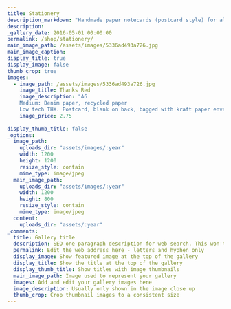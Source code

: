 ```yaml
---
title: Stationery
description_markdown: "Handmade paper notecards (postcard style) for all occasions, created with recycled denim and other interesting fibres. Designed to be personalised by the sender. Design your own stamp, fill the pages of a book, use the back for greetings."
description:
_gallery_date: 2016-05-01 00:00:00
permalink: /shop/stationery/
main_image_path: /assets/images/5336ad493a726.jpg
main_image_caption:
display_title: true
display_image: false
thumb_crop: true
images:
  - image_path: /assets/images/5336ad493a726.jpg
    image_title: Thanks Red
    image_description: "A6
    Medium: Denim paper, recycled paper
    Low tech THX. Postcard, blank on back, bagged with kraft paper envelope."
    image_price: 2.75
  
display_thumb_title: false
_options:
  image_path:
    uploads_dir: "assets/images/:year"
    width: 1200
    height: 1200
    resize_style: contain
    mime_type: image/jpeg
  main_image_path:
    uploads_dir: "assets/images/:year"
    width: 1200
    height: 800
    resize_style: contain
    mime_type: image/jpeg
  content:
    uploads_dir: "assets/:year"
_comments:
  title: Gallery title
  description: SEO one paragraph description for web search. This won't appear in your page
  permalink: Edit the web address here - letters and hyphen only
  display_image: Show featured image at the top of the gallery
  display_title: Show the title at the top of the gallery
  display_thumb_title: Show titles with image thumbnails 
  main_image_path: Image used to represent your gallery
  images: Add and edit your gallery images here
  image_description: Usually only shown in the image close up
  thumb_crop: Crop thumbnail images to a consistent size
---
```

